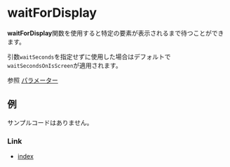# waitForDisplay

**waitForDisplay**関数を使用すると特定の要素が表示されるまで待つことができます。

引数`waitSeconds`を指定せずに使用した場合はデフォルトで`waitSecondsOnIsScreen`が適用されます。

参照 [パラメーター](../parameter/parameters_ja.md)

## 例

サンプルコードはありません。

### Link

- [index](../../index_ja.md)
